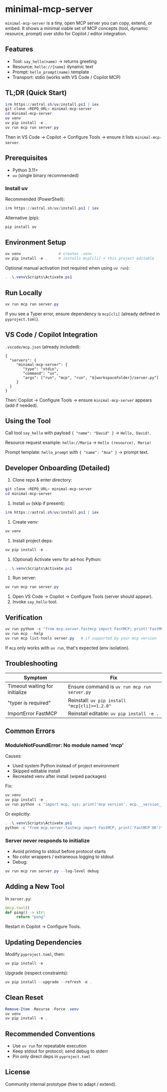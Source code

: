 # minimal-mcp-server

`minimal-mcp-server` is a tiny, open MCP server you can copy, extend, or embed. It shows a minimal viable set of MCP concepts (tool, dynamic resource, prompt) over stdio for Copilot / editor integration.

## Features

* Tool: `say_hello(name)` → returns greeting
* Resource: `hello://{name}` dynamic text
* Prompt: `hello_prompt(name)` template
* Transport: stdio (works with VS Code / Copilot MCP)

## TL;DR (Quick Start)

```powershell
irm https://astral.sh/uv/install.ps1 | iex
git clone <REPO_URL> minimal-mcp-server
cd minimal-mcp-server
uv venv
uv pip install -e .
uv run mcp run server.py
```

Then in VS Code → Copilot → Configure Tools → ensure it lists `minimal-mcp-server`.

## Prerequisites

* Python 3.11+
* `uv` (single binary recommended)

### Install uv

Recommended (PowerShell):

```powershell
irm https://astral.sh/uv/install.ps1 | iex
```

Alternative (pip):

```powershell
pip install uv
```

## Environment Setup

```powershell
uv venv                 # creates .venv
uv pip install -e .     # installs mcp[cli] + this project editable
```

Optional manual activation (not required when using `uv run`):

```powershell
. .\.venv\Scripts\Activate.ps1
```

## Run Locally

```powershell
uv run mcp run server.py
```

If you see a Typer error, ensure dependency is `mcp[cli]` (already defined in `pyproject.toml`).

## VS Code / Copilot Integration

`.vscode/mcp.json` (already included):

```jsonc
{
  "servers": {
     "minimal-mcp-server": {
        "type": "stdio",
        "command": "uv",
        "args": ["run", "mcp", "run", "${workspaceFolder}/server.py"]
     }
  }
}
```

Then: Copilot → Configure Tools → ensure `minimal-mcp-server` appears (add if needed).

## Using the Tool

Call tool `say_hello` with payload `{ "name": "David" }` → `Hello, David!`.

Resource request example: `hello://Maria` → `Hello (resource), Maria!`

Prompt template: `hello_prompt` with `{ "name": "Ana" }` → prompt text.

## Developer Onboarding (Detailed)

1. Clone repo & enter directory:

```powershell
git clone <REPO_URL> minimal-mcp-server
cd minimal-mcp-server
```

1. Install `uv` (skip if present):

```powershell
irm https://astral.sh/uv/install.ps1 | iex
```

1. Create venv:

```powershell
uv venv
```

1. Install project deps:

```powershell
uv pip install -e .
```

1. (Optional) Activate venv for ad‑hoc Python:

```powershell
. .\.venv\Scripts\Activate.ps1
```

1. Run server:

```powershell
uv run mcp run server.py
```
1. Open VS Code → Copilot → Configure Tools (server should appear).
1. Invoke `say_hello` tool.

## Verification

```powershell
uv run python -c "from mcp.server.fastmcp import FastMCP; print('FastMCP import OK')"
uv run mcp --help
uv run mcp list-tools server.py   # if supported by your mcp version
```

If `mcp` only works with `uv run`, that's expected (env isolation).

## Troubleshooting

| Symptom | Fix |
|---------|-----|
| Timeout waiting for initialize | Ensure command is `uv run mcp run server.py` |
| "typer is required" | Reinstall: `uv pip install "mcp[cli]>=1.2.0"` |
| ImportError FastMCP | Reinstall editable: `uv pip install -e .` |

## Common Errors

### ModuleNotFoundError: No module named 'mcp'

Causes:

* Used system Python instead of project environment
* Skipped editable install
* Recreated venv after install (wiped packages)

Fix:

```powershell
uv venv
uv pip install -e .
uv run python -c "import mcp, sys; print('mcp version', mcp.__version__)"
```

Or explicitly:

```powershell
. .\.venv\Scripts\Activate.ps1
python -c "from mcp.server.fastmcp import FastMCP; print('FastMCP OK')"
```

### Server never responds to initialize

* Avoid printing to stdout before protocol starts
* No color wrappers / extraneous logging to stdout
* Debug:

```powershell
uv run mcp run server.py --log-level debug
```

## Adding a New Tool

In `server.py`:

```python
@mcp.tool()
def ping() -> str:
     return "pong"
```

Restart in Copilot → Configure Tools.

## Updating Dependencies

Modify `pyproject.toml`, then:

```powershell
uv pip install -e .
```

Upgrade (respect constraints):

```powershell
uv pip install --upgrade --refresh -e .
```

## Clean Reset

```powershell
Remove-Item -Recurse -Force .venv
uv venv
uv pip install -e .
```

## Recommended Conventions

* Use `uv run` for repeatable execution
* Keep stdout for protocol; send debug to stderr
* Pin only direct deps in `pyproject.toml`

## License

Community internal prototype (free to adapt / extend).
